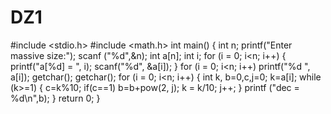 # DZ1
#include <stdio.h>
#include <math.h>
int main()
{
int n;
printf("Enter massive size:");
scanf ("%d",&n);
int a[n];
int i;
for (i = 0; i<n; i++)
{
printf("a[%d] = ", i);
scanf("%d", &a[i]);
}
for (i = 0; i<n; i++)
printf("%d ", a[i]);
getchar(); getchar();
for (i = 0; i<n; i++)
{
int k, b=0,c,j=0;
k=a[i];
while (k>=1)
{
c=k%10;
if(c==1) b=b+pow(2, j);
k = k/10;
j++;
}
printf ("dec = %d\n",b);
}
return 0;
}
